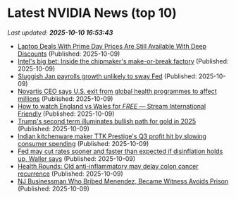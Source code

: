 # Latest NVIDIA News (top 10)
_Last updated: **2025-10-10 16:53:43**_

- [Laptop Deals With Prime Day Prices Are Still Available With Deep Discounts](https://uk.pcmag.com/laptops/160638/laptop-deals-with-prime-day-prices-are-still-available-with-deep-discounts) (Published: 2025-10-09)
- [Intel's big bet: Inside the chipmaker's make-or-break factory](https://economictimes.indiatimes.com/tech/technology/intels-big-bet-inside-the-chipmakers-make-or-break-factory/articleshow/124429148.cms) (Published: 2025-10-09)
- [Sluggish Jan payrolls growth unlikely to sway Fed](https://biztoc.com/x/d3342a41c584f5bd) (Published: 2025-10-09)
- [Novartis CEO says U.S. exit from global health programmes to affect millions](https://biztoc.com/x/d26ace9459cdba58) (Published: 2025-10-09)
- [How to watch England vs Wales for *FREE* — Stream International Friendly](https://www.techradar.com/how-to-watch/football/england-vs-wales-international-friendly-free) (Published: 2025-10-09)
- [Trump's second term illuminates bullish path for gold in 2025](https://biztoc.com/x/fbb2802463d02eba) (Published: 2025-10-09)
- [Indian kitchenware maker TTK Prestige's Q3 profit hit by slowing consumer spending](https://biztoc.com/x/21bb823826292fd7) (Published: 2025-10-09)
- [Fed may cut rates sooner and faster than expected if disinflation holds up, Waller says](https://biztoc.com/x/5f6ce913e80b070f) (Published: 2025-10-09)
- [Health Rounds: Old anti-inflammatory may delay colon cancer recurrence](https://biztoc.com/x/0fdab65c1e764580) (Published: 2025-10-09)
- [NJ Businessman Who Bribed Menendez, Became Witness Avoids Prison](https://biztoc.com/x/d61292ccb9e8b27f) (Published: 2025-10-09)

